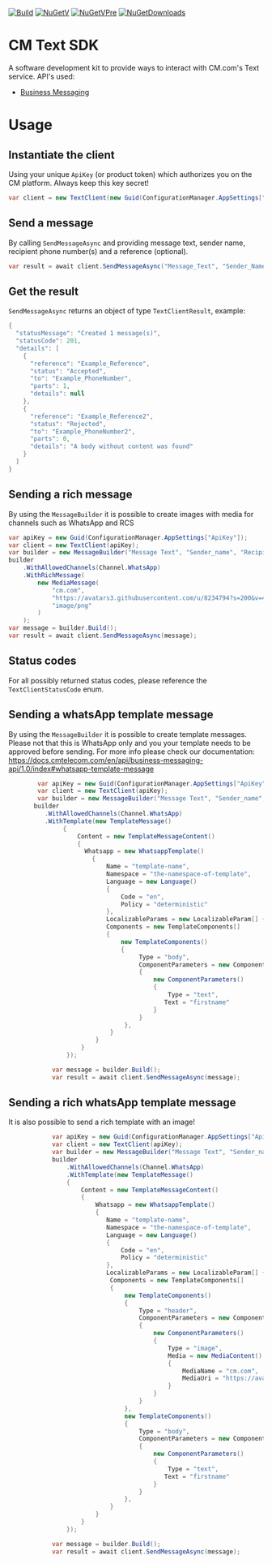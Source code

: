 [![Build](https://img.shields.io/appveyor/ci/rvnijnatten/text-sdk-dotnet/master.svg "Build Status")](https://ci.appveyor.com/project/rvnijnatten/text-sdk-dotnet/branch/master)
[![NuGetV](https://img.shields.io/nuget/v/CM.Text.svg "Nuget Version")](https://www.nuget.org/packages/CM.Text)
[![NuGetVPre](https://img.shields.io/nuget/vpre/CM.Text.svg "Nuget Prerelease Version")](https://www.nuget.org/packages/CM.Text)
[![NuGetDownloads](https://img.shields.io/nuget/dt/CM.Text.svg "Nuget downloads")](https://www.nuget.org/packages/CM.Text)
<!-- [![Test](https://img.shields.io/appveyor/tests/rvnijnatten/text-sdk-dotnet/master.svg "Test Status")](https://ci.appveyor.com/project/rvnijnatten/text-sdk-dotnet/branch/master/tests) -->

# CM Text SDK
A software development kit to provide ways to interact with CM.com's Text service. API's used:
- [Business Messaging](https://docs.cmtelecom.com/business-messaging/v1.0)

# Usage

## Instantiate the client
Using your unique `ApiKey` (or product token) which authorizes you on the CM platform. Always keep this key secret!

```cs
var client = new TextClient(new Guid(ConfigurationManager.AppSettings["ApiKey"]));
```

## Send a message
By calling `SendMessageAsync` and providing message text, sender name, recipient phone number(s) and a reference (optional).

```cs
var result = await client.SendMessageAsync("Message_Text", "Sender_Name", new List<string> { "Recipient_PhoneNumber" }, "Your_Reference").ConfigureAwait(false);
```

## Get the result
`SendMessageAsync` returns an object of type `TextClientResult`, example:

```cs
{
  "statusMessage": "Created 1 message(s)",
  "statusCode": 201,
  "details": [
    {
      "reference": "Example_Reference",
      "status": "Accepted",
      "to": "Example_PhoneNumber",
      "parts": 1,
      "details": null
    },
    {
      "reference": "Example_Reference2",
      "status": "Rejected",
      "to": "Example_PhoneNumber2",
      "parts": 0,
      "details": "A body without content was found"
    }
  ]
}
```

## Sending a rich message
By using the `MessageBuilder` it is possible to create images with media for channels such as WhatsApp and RCS
```cs
var apiKey = new Guid(ConfigurationManager.AppSettings["ApiKey"]);
var client = new TextClient(apiKey);
var builder = new MessageBuilder("Message Text", "Sender_name", "Recipient_PhoneNumber");
builder
    .WithAllowedChannels(Channel.WhatsApp)
    .WithRichMessage(
        new MediaMessage(
            "cm.com",
            "https://avatars3.githubusercontent.com/u/8234794?s=200&v=4",
            "image/png"
        )
    );
var message = builder.Build();
var result = await client.SendMessageAsync(message);
```

## Status codes
For all possibly returned status codes, please reference the `TextClientStatusCode` enum.


## Sending a whatsApp template message
By using the `MessageBuilder` it is possible to create template messages. Please not that this is WhatsApp only and you your template needs to be approved before sending.
For more info please check our documentation: https://docs.cmtelecom.com/en/api/business-messaging-api/1.0/index#whatsapp-template-message
```cs
		var apiKey = new Guid(ConfigurationManager.AppSettings["ApiKey"]);
		var client = new TextClient(apiKey);
        var builder = new MessageBuilder("Message Text", "Sender_name", "Recipient_PhoneNumber");
       builder
          .WithAllowedChannels(Channel.WhatsApp)
          .WithTemplate(new TemplateMessage()
               {
                   Content = new TemplateMessageContent()
                   {
                     Whatsapp = new WhatsappTemplate()
                       {
                           Name = "template-name",
                           Namespace = "the-namespace-of-template",
                           Language = new Language()
                           {
                               Code = "en",
                               Policy = "deterministic"
                           },
                           LocalizableParams = new LocalizableParam[] {},
                           Components = new TemplateComponents[]
                           {
                               new TemplateComponents()
                               {
                                    Type = "body",
                                    ComponentParameters = new ComponentParameters[]
                                    {
                                        new ComponentParameters()
                                        {
                                            Type = "text",
                                           Text = "firstname"
                                        }
                                    }
                                },
                            }
                        }
                    }
                });

            var message = builder.Build();
            var result = await client.SendMessageAsync(message);
```
## Sending a rich whatsApp template message
It is also possible to send a rich template with an image!			
			
```cs
			var apiKey = new Guid(ConfigurationManager.AppSettings["ApiKey"]);
			var client = new TextClient(apiKey);
		    var builder = new MessageBuilder("Message Text", "Sender_name", "Recipient_PhoneNumber");
            builder
                .WithAllowedChannels(Channel.WhatsApp)
                .WithTemplate(new TemplateMessage()
                {
                    Content = new TemplateMessageContent()
                    {
                        Whatsapp = new WhatsappTemplate()
                        {
                           Name = "template-name",
                           Namespace = "the-namespace-of-template",
                           Language = new Language()
                           {
                               Code = "en",
                               Policy = "deterministic"
                           },
                           LocalizableParams = new LocalizableParam[] {},
                            Components = new TemplateComponents[]
                            {
                                new TemplateComponents()
                                {
                                    Type = "header",
                                    ComponentParameters = new ComponentParameters[]
                                    {
                                        new ComponentParameters()
                                        {
                                            Type = "image",
                                            Media = new MediaContent()
                                            {
                                                MediaName = "cm.com",
                                                MediaUri = "https://avatars3.githubusercontent.com/u/8234794?s=200&v=4"
                                            }
                                        }
                                    }
                                },
                                new TemplateComponents()
                                {
                                    Type = "body",
                                    ComponentParameters = new ComponentParameters[]
                                    {
                                        new ComponentParameters()
                                        {
                                            Type = "text",
                                           Text = "firstname"
                                        }
                                    }
                                },
                            }
                        }
                    }
                });

            var message = builder.Build();
            var result = await client.SendMessageAsync(message);
```